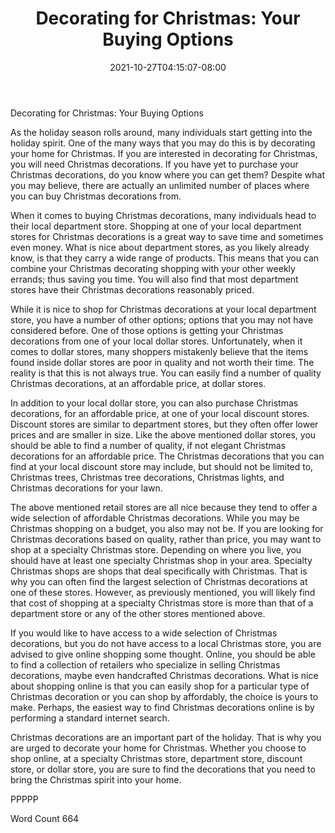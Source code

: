 ﻿---
title: "Decorating for Christmas: Your Buying Options"
date: 2021-10-27T04:15:07-08:00
description: "Decorating for Christmas Tips for Web Success"
featured_image: "/images/Decorating for Christmas.jpg"
tags: ["Decorating for Christmas"]
---

Decorating for Christmas: Your Buying Options

As the holiday season rolls around, many individuals start getting into the holiday spirit.  One of the many ways that you may do this is by decorating your home for Christmas.  If you are interested in decorating for Christmas, you will need Christmas decorations.  If you have yet to purchase your Christmas decorations, do you know where you can get them?  Despite what you may believe, there are actually an unlimited number of places where you can buy Christmas decorations from.

When it comes to buying Christmas decorations, many individuals head to their local department store. Shopping at one of your local department stores for Christmas decorations is a great way to save time and sometimes even money.  What is nice about department stores, as you likely already know, is that they carry a wide range of products. This means that you can combine your Christmas decorating shopping with your other weekly errands; thus saving you time.  You will also find that most department stores have their Christmas decorations reasonably priced.

While it is nice to shop for Christmas decorations at your local department store, you have a number of other options; options that you may not have considered before.  One of those options is getting your Christmas decorations from one of your local dollar stores.  Unfortunately, when it comes to dollar stores, many shoppers mistakenly believe that the items found inside dollar stores are poor in quality and not worth their time. The reality is that this is not always true.  You can easily find a number of quality Christmas decorations, at an affordable price, at dollar stores. 

In addition to your local dollar store, you can also purchase Christmas decorations, for an affordable price, at one of your local discount stores.  Discount stores are similar to department stores, but they often offer lower prices and are smaller in size.  Like the above mentioned dollar stores, you should be able to find a number of quality, if not elegant Christmas decorations for an affordable price. The Christmas decorations that you can find at your local discount store may include, but should not be limited to, Christmas trees, Christmas tree decorations, Christmas lights, and Christmas decorations for your lawn.  

The above mentioned retail stores are all nice because they tend to offer a wide selection of affordable Christmas decorations. While you may be Christmas shopping on a budget, you also may not be. If you are looking for Christmas decorations based on quality, rather than price, you may want to shop at a specialty Christmas store. Depending on where you live, you should have at least one specialty Christmas shop in your area.  Specialty Christmas shops are shops that deal specifically with Christmas. That is why you can often find the largest selection of Christmas decorations at one of these stores.  However, as previously mentioned, you will likely find that cost of shopping at a specialty Christmas store is more than that of a department store or any of the other stores mentioned above.  

If you would like to have access to a wide selection of Christmas decorations, but you do not have access to a local Christmas store, you are advised to give online shopping some thought. Online, you should be able to find a collection of retailers who specialize in selling Christmas decorations, maybe even handcrafted Christmas decorations.  What is nice about shopping online is that you can easily shop for a particular type of Christmas decoration or you can shop by affordably, the choice is yours to make.  Perhaps, the easiest way to find Christmas decorations online is by performing a standard internet search.  

Christmas decorations are an important part of the holiday. That is why you are urged to decorate your home for Christmas.  Whether you choose to shop online, at a specialty Christmas store, department store, discount store, or dollar store, you are sure to find the decorations that you need to bring the Christmas spirit into your home.

PPPPP

Word Count 664

